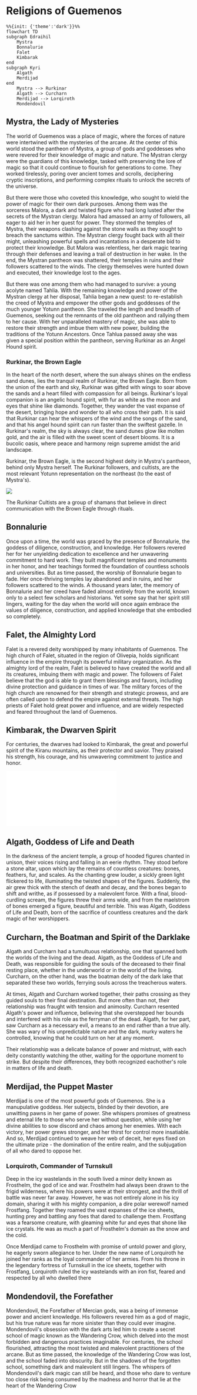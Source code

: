 # Religions of Guemenos

```mermaid
%%{init: {'theme':'dark'}}%%
flowchart TD
subgraph Edraihil
	Mystra
	Bonnalurie
	Falet
	Kimbarak
end
subgraph Kyri
	Algath
	Merdijad
end
	Mystra --> Rurkinar
	Algath --> Curcharn
	Merdijad --> Lorqiroth
	Mondendovil
```

## Mystra, the Lady of Mysteries

The world of Guemenos was a place of magic, where the forces of nature were intertwined with the mysteries of the arcane. At the center of this world stood the pantheon of Mystra, a group of gods and goddesses who were revered for their knowledge of magic and nature. The Mystran clergy were the guardians of this knowledge, tasked with preserving the lore of magic so that it could continue to flourish for generations to come. They worked tirelessly, poring over ancient tomes and scrolls, deciphering cryptic inscriptions, and performing complex rituals to unlock the secrets of the universe.

But there were those who coveted this knowledge, who sought to wield the power of magic for their own dark purposes. Among them was the sorceress Malora, a dark and twisted figure who had long lusted after the secrets of the Mystran clergy. Malora had amassed an army of followers, all eager to aid her in her quest for power. They stormed the temples of Mystra, their weapons clashing against the stone walls as they sought to breach the sanctums within. The Mystran clergy fought back with all their might, unleashing powerful spells and incantations in a desperate bid to protect their knowledge. But Malora was relentless, her dark magic tearing through their defenses and leaving a trail of destruction in her wake. In the end, the Mystran pantheon was shattered, their temples in ruins and their followers scattered to the winds. The clergy themselves were hunted down and executed, their knowledge lost to the ages.

But there was one among them who had managed to survive: a young acolyte named Tahlia. With the remaining knowledge and power of the Mystran clergy at her disposal, Tahlia began a new quest: to re-establish the creed of Mystra and empower the other gods and goddesses of the much younger Yotunn pantheon. She traveled the length and breadth of Guemenos, seeking out the remnants of the old pantheon and rallying them to her cause. With her unparalleled mastery of magic, she was able to restore their strength and imbue them with new power, building the traditions of the Yotunn Ancestors. Once Tahlua passed away she was given a special position within the pantheon, serving Rurkinar as an Angel Hound spirit.

### Rurkinar, the Brown Eagle

In the heart of the north desert, where the sun always shines on the endless sand dunes, lies the tranquil realm of Rurkinar, the Brown Eagle. Born from the union of the earth and sky, Rurkinar was gifted with wings to soar above the sands and a heart filled with compassion for all beings. Rurkinar's loyal companion is an angelic hound spirit, with fur as white as the moon and eyes that shine like diamonds. Together, they wander the vast expanse of the desert, bringing hope and wonder to all who cross their path. It is said that Rurkinar can hear the whispers of the wind and the songs of the sand, and that his angel hound spirit can run faster than the swiftest gazelle. In Rurkinar's realm, the sky is always clear, the sand dunes glow like molten gold, and the air is filled with the sweet scent of desert blooms. It is a bucolic oasis, where peace and harmony reign supreme amidst the arid landscape.

Rurkinar, the Brown Eagle, is the second highest deity in Mystra's pantheon, behind only Mystra herself. The Rurkinar followers, and cultists, are the most relevant Yotunn representation on the northeast (to the east of Mystra's).

![](_aux/Pasted%20image%2020230326213948.png)

The Rurkinar Cultists are a group of shamans that believe in direct communication with the Brown Eagle through rituals.

## Bonnalurie

Once upon a time, the world was graced by the presence of Bonnalurie, the goddess of diligence, construction, and knowledge. Her followers revered her for her unyielding dedication to excellence and her unwavering commitment to hard work. They built magnificent temples and monuments in her honor, and her teachings formed the foundation of countless schools and universities. But as time passed, the worship of Bonnalurie began to fade. Her once-thriving temples lay abandoned and in ruins, and her followers scattered to the winds. A thousand years later, the memory of Bonnalurie and her creed have faded almost entirely from the world, known only to a select few scholars and historians. Yet some say that her spirit still lingers, waiting for the day when the world will once again embrace the values of diligence, construction, and applied knowledge that she embodied so completely.

## Falet, the Almighty Lord

Falet is a revered deity worshipped by many inhabitants of Guemenos. The high church of Falet, situated in the region of Olivepia, holds significant influence in the empire through its powerful military organization. As the almighty lord of the realm, Falet is believed to have created the world and all its creatures, imbuing them with magic and power. The followers of Falet believe that the god is able to grant them blessings and favors, including divine protection and guidance in times of war. The military forces of the high church are renowned for their strength and strategic prowess, and are often called upon to defend the empire against external threats. The high priests of Falet hold great power and influence, and are widely respected and feared throughout the land of Guemenos.

## Kimbarak, the Dwarven Spirit

For centuries, the dwarves had looked to Kimbarak, the great and powerful spirit of the Kiranu mountains, as their protector and savior. They praised his strength, his courage, and his unwavering commitment to justice and honor.

![Kimbarak](secrets/secretsReligion.md#Kimbarak)


## Algath, Goddess of Life and Death

In the darkness of the ancient temple, a group of hooded figures chanted in unison, their voices rising and falling in an eerie rhythm. They stood before a stone altar, upon which lay the remains of countless creatures: bones, feathers, fur, and scales. As the chanting grew louder, a sickly green light flickered to life, illuminating the twisted shapes of the figures. Suddenly, the air grew thick with the stench of death and decay, and the bones began to shift and writhe, as if possessed by a malevolent force. With a final, blood-curdling scream, the figures threw their arms wide, and from the maelstrom of bones emerged a figure, beautiful and terrible. This was Algath, Goddess of Life and Death, born of the sacrifice of countless creatures and the dark magic of her worshippers.

## Curcharn, the Boatman and Spirit of the Darklake

Algath and Curcharn had a tumultuous relationship, one that spanned both the worlds of the living and the dead. Algath, as the Goddess of Life and Death, was responsible for guiding the souls of the deceased to their final resting place, whether in the underworld or in the world of the living. Curcharn, on the other hand, was the boatman deity of the dark lake that separated these two worlds, ferrying souls across the treacherous waters.

At times, Algath and Curcharn worked together, their paths crossing as they guided souls to their final destination. But more often than not, their relationship was fraught with tension and animosity. Curcharn resented Algath's power and influence, believing that she overstepped her bounds and interfered with his role as the ferryman of the dead. Algath, for her part, saw Curcharn as a necessary evil, a means to an end rather than a true ally. She was wary of his unpredictable nature and the dark, murky waters he controlled, knowing that he could turn on her at any moment.

Their relationship was a delicate balance of power and mistrust, with each deity constantly watching the other, waiting for the opportune moment to strike. But despite their differences, they both recognized eachother's role in matters of life and death.

## Merdijad, the Puppet Master

Merdijad is one of the most powerful gods of Guemenos. She is a manupulative goddess. Her subjects, blinded by their devotion, are unwitting pawns in her game of power. She whispers promises of greatness and eternal life to those who serve her without question, while using her divine abilities to sow discord and chaos among her enemies. With each victory, her power grews stronger, and her thirst for control more insatiable. And so, Merdijad continued to weave her web of deceit, her eyes fixed on the ultimate prize - the domination of the entire realm, and the subjugation of all who dared to oppose her.

### Lorquiroth, Commander of Turnskull

Deep in the icy wastelands in the south lived a minor deity known as Frosthelm, the god of ice and war. Frosthelm had always been drawn to the frigid wilderness, where his powers were at their strongest, and the thrill of battle was never far away. However, he was not entirely alone in his icy domain, sharing it with his mighty companion, a dire polar werewolf named Frostfang. Together they roamed the vast expanses of the ice sheets, hunting prey and battling any foes that dared to challenge them. Frostfang was a fearsome creature, with gleaming white fur and eyes that shone like ice crystals. He was as much a part of Frosthelm's domain as the snow and the cold.

Once Merdijad came to Frosthelm with promise of untold power and glory, he eagerly sworn allegiance to her. Under the new name of Lorquiroth he joined her ranks as the loyal commander of her armies. From his throne in the legendary fortress of Turnskull in the ice sheets, together with Frostfang, Lorquiroth ruled the icy wastelands with an iron fist, feared and respected by all who dwelled there

## Mondendovil, the Forefather

Mondendovil, the Forefather of Mercian gods, was a being of immense power and ancient knowledge. His followers revered him as a god of magic, but his true nature was far more sinister than they could ever imagine. Mondendovil's obsession with the dark arts led him to create a secret school of magic known as the Wandering Crow, which delved into the most forbidden and dangerous practices imaginable. For centuries, the school flourished, attracting the most twisted and malevolent practitioners of the arcane. But as time passed, the knowledge of the Wandering Crow was lost, and the school faded into obscurity. But in the shadows of the forgotten school, something dark and malevolent still lingers. The whispers of Mondendovil's dark magic can still be heard, and those who dare to venture too close risk being consumed by the madness and horror that lie at the heart of the Wandering Crow